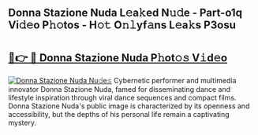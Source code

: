 ## Donna Stazione Nuda L𝚎a𝚔ed N𝚞𝚍e - Part-o1q Vi𝚍𝚎o P𝚑𝚘tos - H𝚘𝚝 O𝚗𝚕yf𝚊ns L𝚎a𝚔s P3osu

# <h2><a href="http://kf5bbvo.oniu.top/?m=Donna+Stazione+Nuda">🔗👉 🔴 Donna Stazione Nuda P𝚑ot𝚘𝚜 V𝚒d𝚎o</a></h2>

[![Donna Stazione Nuda Nu𝚍e𝚜](https://i.imgur.com/0qMVB7G.gif)](http://kf5bbvo.oniu.top/?m=Donna+Stazione+Nuda)
Cybernetic performer and multimedia innovator Donna Stazione Nuda, famed for disseminating dance and lifestyle inspiration through viral dance sequences and compact films. Donna Stazione Nuda's public image is characterized by its openness and accessibility, but the depths of his personal life remain a captivating mystery.  
